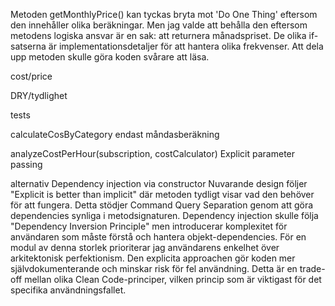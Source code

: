 Metoden getMonthlyPrice() kan tyckas bryta mot 'Do One Thing' eftersom den innehåller olika beräkningar. Men jag valde att behålla den eftersom metodens logiska ansvar är en sak: att returnera månadspriset. De olika if-satserna är implementationsdetaljer för att hantera olika frekvenser. Att dela upp metoden skulle göra koden svårare att läsa.

cost/price

DRY/tydlighet

tests

calculateCosByCategory endast måndasberäkning

analyzeCostPerHour(subscription, costCalculator)  Explicit parameter passing

alternativ Dependency injection via constructor
Nuvarande design följer "Explicit is better than implicit" där metoden tydligt visar vad den behöver för att fungera. Detta stödjer Command Query Separation genom att göra dependencies synliga i metodsignaturen.
Dependency injection skulle följa "Dependency Inversion Principle" men introducerar komplexitet för användaren som måste förstå och hantera objekt-dependencies.
För en modul av denna storlek prioriterar jag användarens enkelhet över arkitektonisk perfektionism. Den explicita approachen gör koden mer självdokumenterande och minskar risk för fel användning.
Detta är en trade-off mellan olika Clean Code-principer, vilken princip som är viktigast för det specifika användningsfallet.

